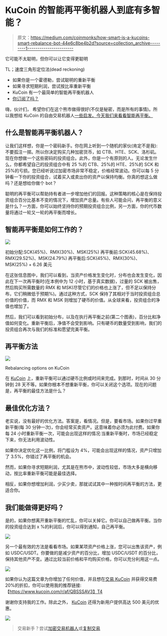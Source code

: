 # KuCoin 的智能再平衡机器人到底有多智能？

> 原文：<https://medium.com/coinmonks/how-smart-is-a-kucoins-smart-rebalance-bot-44e6c8be4b2d?source=collection_archive---------1----------------------->

它可能不太聪明，但你可以让它变得更聪明

TL；速度三角形定位法(dead reckoning)

*   如果你是一个霍德勒，尝试聪明的重新平衡
*   如果寻求短期利润，尝试按比率重新平衡
*   KuCoin 有一个最简单的智能再平衡机器人
*   [你订阅了吗？](/@primitivebrave)

嗨，伙计们，
希望你们在这个熊市做得很好(不仅是秘密，而是所有的事情)。所以我想给 KuCoin 的自由交易机器人[一些启发。今天我们来看看智能再平衡。](https://www.kucoin.com/r/af/QBSSSAV3)

## 什么是智能再平衡机器人？

让我们这样想，你是一个密码新手。你在网上听到一个随机的家伙(肯定不是我):不要孤注一掷。所以你决定购买几种加密货币，如 CTB、HTE、SCK、洛杉矶。现在你想做一个这些密码的投资组合。此外，你是一个有原则的人。无论发生什么，你都希望自己的投资组合中有 25 %的 CTB、25%的 HTE、25%的 SCK 和 25%的亏损。您已经听说过加密市场非常不稳定，价格经常波动。你可以每 5 分钟看一下你的投资组合，试着买入或卖出你的资产以保持均衡。你真的想这么做吗？还是想给你做个 bot？

聪明的再平衡可以帮助持有者进一步增加他们的回报。这种策略的核心是在保持投资组合百分比基本不变的情况下，增加资产总量。有些人可能会问，再平衡的意义是什么？一方面，你可以始终坚持你的预期投资组合比例，另一方面，你的代币数量将通过一轮又一轮的再平衡而增长。

## 智能再平衡是如何工作的？

![](img/37a5734d05e745f4046486cf3a1ec6a5.png)

初始分配:SCK(45%)、RMX(30%)、MSK(25%)
再平衡前:SCK(45.68%)、RMX(29.52%)、MSK(24.79%)
再平衡后:SCK(45%)、RMX(30%)、MSK(25%) + 6.26 美元

在这张信息图中，我们可以看到，当资产价格发生变化时，分布也会发生变化，因此在下一次再平衡时(在本例中为 12 小时，基于真实数据)，过量的 SCK 被出售，然后购买所需数量的 RMX 和 MSK(尽管它们的价格也上涨了，但不足以保持分布，它们稍微低于预期%)。通过这种方式，SCK 保持了其相对于当时投资组合总价值的价值，而 RMX 和 MSK 则增加了硬币的价值。从全球来看，投资组合的净值也增加了。

然后，我们可以看到初始分布，以及在执行再平衡之前(第二个图表)，百分比和净值如何变化。重新平衡后，净值不会受到影响。只有硬币的数量受到影响，我们的投资组合再次与我们的标准和愿望完美平衡。

## 再平衡方法

![](img/69b4f0644707f928136f144277ebf4fb.png)

Rebalancing options on KuCoin

在 [KuCoin](https://www.kucoin.com/r/af/QBSSSAV3) 上，重新平衡可以通过硬币比例或时间来完成。到那时，时间从 30 分钟到 28 天不等。如果你根本不想重新平衡，你可以关闭这个选项。现在的问题是，再平衡的最佳方法是什么？

## 最佳优化方法？

老实说，没有最好的优化方法。答案是，看情况。但是，要看市场。如果你过早重新平衡(每 30 分钟一次)，你会经常买卖资产。这意味着你必须为此付费。如果你每 24 小时重新平衡一次，可能会出现这样的情况:当重新平衡时，市场已经稳定下来，你无法利用波动性。

如果你决定优化这一比例，将门槛设为 4%，可能会出现这样的情况，资产只增加了 3.5%，你错过了再平衡的机会。

然而，如果你寻求短期利润，尤其是在熊市中，波动性较低，市场大多是横向移动，按比率重新平衡可能是最佳选择。

相反，如果你想增加利润，少买少卖，那就试试其中一种按时间再平衡的方法，更适合你。

## 我们能做得更好吗？

是的，如果你想离开重新平衡的忙乱，你可以关掉它。你可以自己做再平衡。当你的投资组合达到 x %的利润后，你可以得到通知，自己再平衡。

![](img/c1f75d9d7709b0dde70841307ea1221f.png)

另一个最有效的方法是看看市场。如果某项资产价格上涨，您可以出售该资产，例如 USDC/USDT。你要做的是减少资产的百分比，增加 USDC/USDT 的百分比，保持其他资产不变。通过比较当前价格和平均购买价格，你可以充分利用这一点。

![](img/b5edd4dd97c2ac0a13d65af539051296.png)

如果你认为这篇文章为你增加了任何价值，并且想在[交易 KuCoin](https://www.kucoin.com/r/af/QBSSSAV3) 并获得交易费 20%的折扣，你可以使用我的推荐链接:【https://www.kucoin.com/r/af/QBSSSAV3】T4

谢谢你支持我的工作。除此之外， [KuCoin](https://www.kucoin.com/r/af/QBSSSAV3) 还得为新用户提供高达 500 美元的优惠。

![](img/a43fb24600c71a63536d58974830b13a.png)

> 交易新手？尝试[加密交易机器人](/coinmonks/crypto-trading-bot-c2ffce8acb2a)或[复制交易](/coinmonks/top-10-crypto-copy-trading-platforms-for-beginners-d0c37c7d698c)